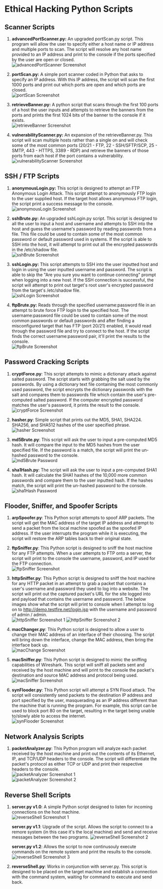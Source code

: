 # Ethical Hacking Python Scripts

## Scanner Scripts
1. **advancedPortScanner.py:** An upgraded portScan.py script. This program will allow the user to specify either a host name or IP address and multiple ports to scan. The script will resolve any host name provided to an IP address and print to the console if the ports specified by the user are open or closed.\
![advancedPortScanner Screenshot](README_Screenshots/advancedPortScanner_Screenshot.png)

2. **portScan.py:** A simple port scanner coded in Python that asks to specify an IP address. With this IP address, the script will scan the first 1000 ports and print out which ports are open and which ports are closed.\
![portScan Screenshot](README_Screenshots/portScan_Screenshot.png)

3. **retrieveBanner.py:** A python script that scans through the first 100 ports of a host the user inputs and attempts to retrieve the banners from the ports and prints the first 1024 bits of the banner to the console if it exists.\
![retrieveBanner Screenshot](README_Screenshots/retrieveBanner_Screenshot.png)

4. **vulnerabilityScanner.py:** An expansion of the retrieveBanner.py. This script will scan multiple hosts rather than a single on and will check some of the most common ports (20/21 - FTP, 22 - SSH/SFTP/SCP, 25 - SMTP, 443 - HTTPS, 3389 - RDP) and retrieve the banners of those ports from each host if the port contains a vulnerability.\
![vulnerabilityScanner Screenshot](README_Screenshots/vulnerabilityScanner_Screenshot.png)

## SSH / FTP Scripts
1. **anonymousLogin.py:** This script is designed to attempt an FTP Anonymous Login Attack. This script attempt to anonymously FTP login to the user supplied host. If the target host allows anonymous FTP login, the script print a success message to the console.\
![anonymousLogin Screenshot](README_Screenshots/anonymousLogin_Screenshot.png)

2. **sshBrute.py:** An upgraded sshLogin.py script. This script is designed to all the user to input a host and username and attempts to SSH into the host and guess the username's password by reading passwords from a file. This file could be used to contain some of the most common password or default password used in systems. If the script is able to SSH into the host, it will attempt to print out all the encrypted passwords in the /etc/shadow file.\
![sshBrute Screenshot](README_Screenshots/sshBrute_Screenshot.png)

3. **sshLogin.py:** This script attempts to SSH into the user inputted host and login in using the user inputted username and password. The script is able to skip the "Are you sure you want to continue connecting" prompt when logging into a new host. If the SSH connection is successful, the script will attempt to print out target's root user's encrypted password from the target's /etc/shadow file.\
![sshLogin Screenshot](README_Screenshots/sshLogin_Screenshot.png)

4. **ftpBrute.py:** Reads through the specified username:password file in an attempt to brute force FTP login to the specified host. The username:password file could be used to contain some of the most common passwords or default passwords and after finding a misconfigured target that has FTP (port 20/21) enabled, it would read through the password file and try to connect to the host. If the script finds the correct username:password pair, it'll print the results to the console.\
![ftpBrute Screenshot](README_Screenshots/ftpBrute_Screenshot.png)

## Password Cracking Scripts
1. **cryptForce.py**: This script attempts to mimic a dictionary attack against salted password. The script starts with grabbing the salt used by the passwords. By using a dictionary text file containing the most commonly used password, the script encrypts the dictionary passwords with the salt and compares them to passwords file which contain the user's pre-computed  salted password. If the computer encrypted password matches the user's password, it prints the result to the console.\
![cryptForce Screenshot](README_Screenshots/cryptForce_Screenshot.png)

2. **hasher.py**: Simple script that prints out the MD5, SHA1, SHA224. SHA256, and SHA512 hashes of the user specified phrase.\
![hasher Screenshot](README_Screenshots/hasher_Screenshot.png)

3. **md5Brute.py**: This script will ask the user to input a pre-computed MD5 hash. It will compare the input to the MD5 hashes from the user specified file. If the password is a match, the script will print the un-hashed password to the console.\
![md5Brute Password](README_Screenshots/md5Brute_Screenshot.png)

4. **sha1Hash.py**: The script will ask the user to input a pre-computed SHA1 hash. It will calculate the SHA1 hashes of the 10,000 more common passwords and compare them to the user inputted hash. If the hashes  match, the script will print the un-hashed password to the console.\
![sha1Hash Password](README_Screenshots/sha1hash_Screenshot.png)

## Flooder, Sniffer, and Spoofer Scripts
1. **arpSpoofer.py**: This Python script attempts to spoof ARP packets. The script will get the MAC address of the target IP address and attempt to send a packet from the local machine spoofed as the spoofed IP address. If the user interrupts the program while it is executing, the script will restore the ARP tables back to their original state.

2. **ftpSniffer.py**: This Python script is designed to sniff the host machine for any FTP attempts. When a user attempts to FTP onto a server, the script will print to the console the username, password, and IP used for the FTP connection.\
![ftpSniffer Screenshot](README_Screenshots/ftpSniffer_Screenshot.png)

3. **httpSniffer.py**: This Python script is designed to sniff the host machine for any HTTP packet in an attempt to grab a packet that contains a user's username and password they used to log into a website. The script will print out the captured packet's URL for the site logged into and payload that contains the username and password. The below images show what the script will print to console when I attempt to log on to http://demo.testfire.net/login.jsp with the username and password of admin / admin.\
![httpSniffer Screenshot 1](README_Screenshots/httpSniffer_Screenshot1.png)
![httpSniffer Screenshot 2](README_Screenshots/httpSniffer_Screenshot2.png)

4. **macChanger.py**: This Python script is designed to allow a user to change their MAC address of an interface of their choosing. The script will bring down the interface, change the MAC address, then bring the interface back up.\
![macChange Screenshot](README_Screenshots/macChanger_Screenshot.png)

5. **macSniffer.py**: This Python script is designed to mimic the sniffing capabilities of Wireshark. This script will sniff all packets sent and received by the host machine and will print to the console the packet's destination and source MAC address and protocol being used.\
![macSniffer Screenshot](README_Screenshots/macSniffer_Screenshot.png)

6. **synFlooder.py**: This Python script will attempt a SYN Flood attack. The script will consistently send packets to the destination IP address and port specified by the user, masquerading as an IP address different than the machine that is running the program. For example, this script can be used to block port 80 on the target, resulting in the target being unable to/slowly able to access the internet.\
![synFlooder Screenshot](README_Screenshots/synFlooder_Screenshot.png)

## Network Analysis Scripts
1. **packetAnalyzer.py**: This Python program will analyze each packet received by the host machine and print out the contents of its Ethernet, IP, and TCP/UDP headers to the console. The script will differentiate the packet's protocol as either TCP or UDP and print their respective headers to the console.\
![packetAnalyzer Screenshot 1](README_Screenshots/packetAnalyzer_Screenshot1.png)\
![packetAnalyzer Screenshot 2](README_Screenshots/packetAnalyzer_Screenshot2.png)

## Reverse Shell Scripts
1. **server.py v1.0**: A simple Python script designed to listen for incoming connections on the host machine.\
![reverseShell Screenshot 1](README_Screenshots/reverseShell_Screenshot1.png)

   **server.py v1.1**: Upgrade of the script. Allows the script to connect to a remore system (in this case it's the local machine) and send and receive messages between the two programs.
![reverseShell Screenshot 2](README_Screenshots/reverseShell_Screenshot2.png)

   **server.py v1.2**: Allows the script to now continusouly execute commands on the remote system and print the results to the console.
![reverseShell Screenshot 3](README_Screenshots/reverseShell_Screenshot3.png)

2. **reverseShell.py**: Works in conjunction with server.py. This script is designed to be placed on the target machine and establish a connection with the command system, waiting for command to execute and send back.
